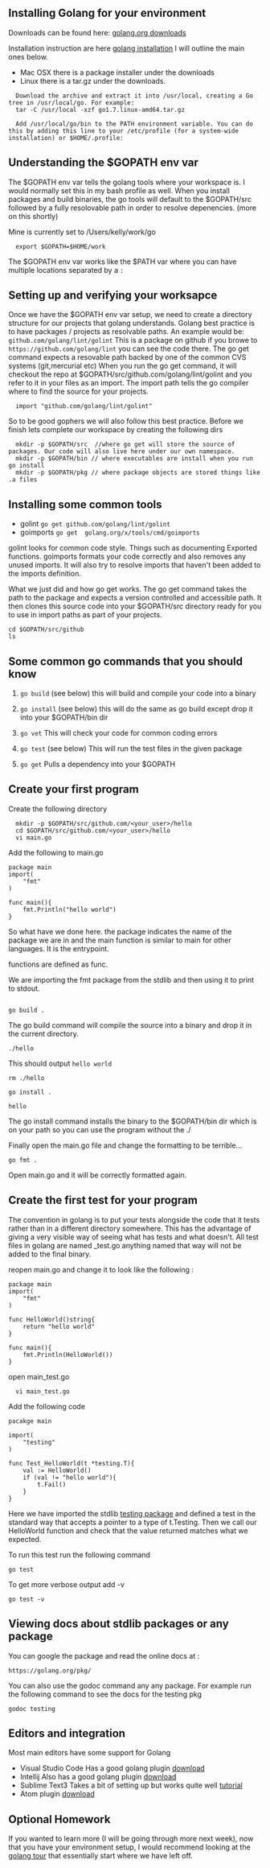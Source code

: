 ## Installing Golang for your environment

Downloads can be found here: [golang.org downloads](https://golang.org/dl/)

Installation instruction are here [golang installation](https://golang.org/doc/install) I will outline the main ones below.

- Mac OSX there is a package installer under the downloads
- Linux there is a tar.gz under the downloads. 

``` 
  Download the archive and extract it into /usr/local, creating a Go tree in /usr/local/go. For example:
  tar -C /usr/local -xzf go1.7.linux-amd64.tar.gz
```

```
  Add /usr/local/go/bin to the PATH environment variable. You can do this by adding this line to your /etc/profile (for a system-wide installation) or $HOME/.profile:
```  

## Understanding the $GOPATH env var

The $GOPATH env var tells the golang tools where your workspace is. I would normally set this in my bash profile as well. 
When you install packages and build binaries, the go tools will default to the $GOPATH/src followed by a fully resolovable path in order to resolve depenencies. (more on this shortly) 

Mine is currently set to /Users/kelly/work/go

```
  export $GOPATH=$HOME/work

```

The $GOPATH env var works like the $PATH var where you can have multiple locations separated by a ``` : ```

## Setting up and verifying your worksapce

Once we have the $GOPATH env var setup, we need to create a directory structure for our projects that golang understands. 
Golang best practice is to have packages / projects as resolvable paths. An example would be: ``` github.com/golang/lint/golint ``` 
This is a package on github if you browe to ``` https://github.com/golang/lint ``` you can see the code there. The go get command expects a resovable path backed by one of the common CVS systems (git,mercurial etc)
When you run the go get command, it will checkout the repo at $GOPATH/src/github.com/golang/lint/golint and you refer to it in your files as an import. The import path tells the go compiler where to find the source for your projects.
```
  import "github.com/golang/lint/golint"
```

So to be good gophers we will also follow this best practice. Before we finish lets complete our workspace by creating the following dirs

```
  mkdir -p $GOPATH/src  //where go get will store the source of packages. Our code will also live here under our own namespace. 
  mkdir -p $GOPATH/bin // where executables are install when you run go install 
  mkdir -p $GOPATH/pkg // where package objects are stored things like .a files 

```  

## Installing some common tools
 - golint  ``` go get github.com/golang/lint/golint ```  
 - goimports ``` go get  golang.org/x/tools/cmd/goimports ```

golint looks for common code style. Things such as documenting Exported functions. 
goimports formats your code correctly and also removes any unused imports. It will also try to resolve imports that haven't been added to the imports definition.

What we just did and how go get works. The go get command takes the path to the package and expects a version controlled and accessible path. It then clones this source code into your
$GOPATH/src directory ready for you to use in import paths as part of your projects. 

```
cd $GOPATH/src/github 
ls 
``` 

## Some common go commands that you should know

1) ``` go build ``` (see below) this will build and compile your code into a binary

2) ``` go install ``` (see below) this will do the same as go build except drop it into your $GOPATH/bin dir

3) ``` go vet ``` This will check your code for common coding errors

4) ``` go test ``` (see below) This will run the test files in the given package

5) ``` go get ``` Pulls a dependency into your $GOPATH 

## Create your first program
Create the following directory
```
  mkdir -p $GOPATH/src/github.com/<your_user>/hello
  cd $GOPATH/src/github.com/<your_user>/hello
  vi main.go
```
Add the following to main.go 

```
package main
import(
    "fmt"
) 

func main(){
    fmt.Println("hello world")
}

```
So what have we done here. the package indicates the name of the package we are in and the main function is similar to main for other languages. It is the entrypoint.

functions are defined as func.

We are importing the fmt package from the stdlib and then using it to print to stdout.

```

go build .

```

The go build command will compile the source into a binary and drop it in the current directory.

```
./hello

```

This should output ``` hello world ```

```
rm ./hello 

go install .

hello

```
The go install command installs the binary to the $GOPATH/bin dir which is on your path so you can use the program without the ./

Finally open the main.go file and change the formatting to be terrible...

```
go fmt .

```

Open main.go and it will be correctly formatted again. 



## Create the first test for your program

The convention in golang is to put your tests alongside the code that it tests rather than in a different directory somewhere. This has the advantage of giving a very visible
way of seeing what has tests and what doesn't. All test files in golang are named _test.go anything named that way will not be added to the final binary.


reopen main.go and change it to look like the following :

```
package main
import(
    "fmt"
) 

func HelloWorld()string{
    return "hello world" 
}

func main(){
    fmt.Println(HelloWorld())
}

```

open main_test.go

```
  vi main_test.go 
```

Add the following code 

```
pacakge main 

import(
    "testing"
)

func Test_HelloWorld(t *testing.T){
    val := HelloWorld()
    if (val != "hello world"){
        t.Fail()
    }
}

```

Here we have imported the stdlib [testing package](https://golang.org/pkg/testing/) and defined a test in the standard way that accepts a pointer to a type of t.Testing.
Then we call our HelloWorld function and check that the value returned matches what we expected.

To run this test run the following command

```
go test 

```

To get more verbose output add -v 

```
go test -v

```

## Viewing docs about stdlib packages or any package

You can google the package and read the online docs at :

```
https://golang.org/pkg/
```

You can also use the godoc command any any package. For example run the following command to see the docs for the testing pkg

```
godoc testing

```


## Editors and integration
Most main editors have some support for Golang

- Visual Studio Code Has a good golang plugin [download](https://code.visualstudio.com)
- Intellij Also has a good golang plugin [download](https://www.jetbrains.com/idea/)
- Sublime Text3 Takes a bit of setting up but works quite well [tutorial](https://www.wolfe.id.au/2015/03/05/using-sublime-text-for-go-development/) 
- Atom plugin [download](https://atom.io/packages/go-plus)

## Optional Homework 

If you wanted to learn more (I will be going through more next week), now that you have your
environment setup, I would recommend looking at the [golang tour](https://tour.golang.org/welcome/1) that essentially start where we have left off.
